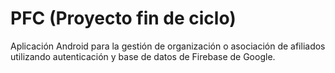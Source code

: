 # PFC (Proyecto fin de ciclo)
Aplicación Android para la gestión de organización o asociación de afiliados utilizando autenticación y base de datos de Firebase de Google.
